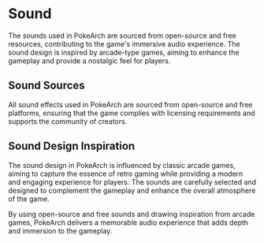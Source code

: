 # Sound

The sounds used in PokeArch are sourced from open-source and free resources, contributing to the game's immersive audio experience. The sound design is inspired by arcade-type games, aiming to enhance the gameplay and provide a nostalgic feel for players.

## Sound Sources

All sound effects used in PokeArch are sourced from open-source and free platforms, ensuring that the game complies with licensing requirements and supports the community of creators.

## Sound Design Inspiration

The sound design in PokeArch is influenced by classic arcade games, aiming to capture the essence of retro gaming while providing a modern and engaging experience for players. The sounds are carefully selected and designed to complement the gameplay and enhance the overall atmosphere of the game.

By using open-source and free sounds and drawing inspiration from arcade games, PokeArch delivers a memorable audio experience that adds depth and immersion to the gameplay.
